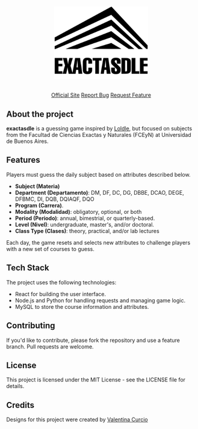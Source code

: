 
<!-- logo proyecto -->

<br>
  <div align="center">
  <a href="https://github.com/lmendezayl/exactasdle">
    <img src="public/exactasdle-logo.png" alt="Logo" width="250">
  </a>
</br>

<p align="center">
    <br>
      <a href="https://exactasdle.net">Official Site</a>
      <a href="https://github.com/lmendezayl/exactasdle/issues">Report Bug</a>
      <a href="https://github.com/lmendezayl/exactasdle/issues">Request Feature</a>
    </br>
</p>
</div>

## About the project

**exactasdle** is a guessing game inspired by [Loldle](https://loldle.net), but focused on subjects from the Facultad de Ciencias Exactas y Naturales (FCEyN) at Universidad de Buenos Aires.

## Features
 Players must guess the daily subject based on attributes described below.
  - **Subject (Materia)**
  - **Department (Departamento)**: DM, DF, DC, DG, DBBE, DCAO, DEGE, DFBMC, DI, DQB, DQIAQF,  DQO
  - **Program (Carrera)**.
  - **Modality (Modalidad)**: obligatory, optional, or both
  - **Period (Periodo)**: annual, bimestrial, or quarterly-based.
  - **Level (Nivel)**: undergraduate, master's, and/or doctoral.
  - **Class Type (Clases)**: theory, practical, and/or lab lectures

Each day, the game resets and selects new attributes to challenge players with a new set of courses to guess.

## Tech Stack

The project uses the following technologies:

- React for building the user interface.
- Node.js and Python for handling requests and managing game logic.
- MySQL to store the course information and attributes.

##  Contributing
If you'd like to contribute, please fork the repository and use a feature branch. Pull requests are welcome.

## License
This project is licensed under the MIT License - see the LICENSE file for details.

## Credits
Designs for this project were created by [Valentina Curcio](https://www.behance.net/valentinacurcio1)
